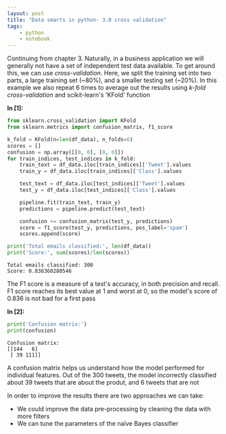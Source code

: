 ```yaml
---
layout: post
title: "Data smarts in python- 3.0 cross validation"
tags:
    - python
    - notebook
---
```

Continuing from chapter 3. Naturally, in a business application we will generally not have a set of independent test data available. To get around this, we can use *cross-validation*. Here, we split the training set into two parts, a large training set (~80%), and a smaller testing set (~20%). In this example we also repeat 6 times to average out the results using *k-fold cross-validation* and scikit-learn's 'KFold' function

**In [1]:**

```python
from sklearn.cross_validation import KFold
from sklearn.metrics import confusion_matrix, f1_score

k_fold = KFold(n=len(df_data), n_folds=6)
scores = []
confusion = np.array([[0, 0], [0, 0]])
for train_indices, test_indices in k_fold:
    train_text = df_data.iloc[train_indices]['Tweet'].values
    train_y = df_data.iloc[train_indices]['Class'].values

    test_text = df_data.iloc[test_indices]['Tweet'].values
    test_y = df_data.iloc[test_indices]['Class'].values

    pipeline.fit(train_text, train_y)
    predictions = pipeline.predict(test_text)

    confusion += confusion_matrix(test_y, predictions)
    score = f1_score(test_y, predictions, pos_label='spam')
    scores.append(score)

print('Total emails classified:', len(df_data))
print('Score:', sum(scores)/len(scores))
```

    Total emails classified: 300
    Score: 0.836360280546


The F1 score is a measure of a test's accuracy, in both precision and recall. F1 score reaches its best value at 1 and worst at 0, so the model's score of 0.836 is not bad for a first pass

<!--more-->

**In [2]:**

```python
print('Confusion matrix:')
print(confusion)
```

    Confusion matrix:
    [[144   6]
     [ 39 111]]


A confusion matrix helps us understand how the model performed for individual features. Out of the 300 tweets,
the model incorrectly classified about 39 tweets that are about the produt, and 6 tweets that are not

In order to improve the results there are two approaches we can take:
- We could improve the data pre-processing by cleaning the data with more filters
- We can tune the parameters of the naïve Bayes classifier
